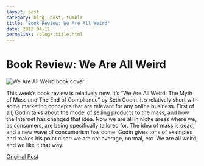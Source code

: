 ```yaml
---
layout: post
category: blog, post, tumblr
title: "Book Review: We Are All Weird"
date: 2012-04-11
permalink: /blog/:title.html
---
```


# Book Review: We Are All Weird

![We Are All Weird book cover](http://68.media.tumblr.com/tumblr_m1tlcryXHn1qz81kho1_500.jpg)

This week’s book review is relatively new. It’s “We Are All Weird: The Myth of Mass and The End of Compliance” by Seth Godin. It’s relatively short with some marketing concepts that are relevant for any online business. First of all, Godin talks about the model of selling products to the mass, and how the Internet has changed that idea. Now we are all in niche areas where we, as consumers, are being specifically tailored for. The idea of mass is dead, and a new wave of consumerism has come. Godin gives tons of examples and makes his point clear: we are not average, normal, etc. We are all weird, and we like it that way.

[Original Post](http://jermspeaks.com/post/20909280204/this-weeks-book-review-is-relatively-new-its)
